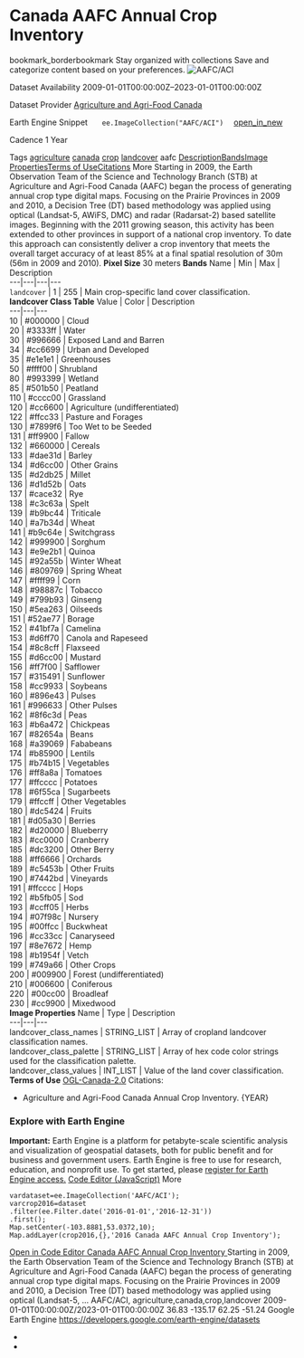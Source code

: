  
#  Canada AAFC Annual Crop Inventory 
bookmark_borderbookmark Stay organized with collections  Save and categorize content based on your preferences. 
![AAFC/ACI](https://developers.google.com/earth-engine/datasets/images/AAFC/AAFC_ACI_sample.png) 

Dataset Availability
    2009-01-01T00:00:00Z–2023-01-01T00:00:00Z 

Dataset Provider
     [ Agriculture and Agri-Food Canada ](https://open.canada.ca/data/en/dataset/ba2645d5-4458-414d-b196-6303ac06c1c9) 

Earth Engine Snippet
     `    ee.ImageCollection("AAFC/ACI")   ` [ open_in_new ](https://code.earthengine.google.com/?scriptPath=Examples:Datasets/AAFC/AAFC_ACI) 

Cadence
    1 Year 

Tags
     [agriculture](https://developers.google.com/earth-engine/datasets/tags/agriculture) [canada](https://developers.google.com/earth-engine/datasets/tags/canada) [crop](https://developers.google.com/earth-engine/datasets/tags/crop) [landcover](https://developers.google.com/earth-engine/datasets/tags/landcover)
aafc
[Description](https://developers.google.com/earth-engine/datasets/catalog/AAFC_ACI#description)[Bands](https://developers.google.com/earth-engine/datasets/catalog/AAFC_ACI#bands)[Image Properties](https://developers.google.com/earth-engine/datasets/catalog/AAFC_ACI#image-properties)[Terms of Use](https://developers.google.com/earth-engine/datasets/catalog/AAFC_ACI#terms-of-use)[Citations](https://developers.google.com/earth-engine/datasets/catalog/AAFC_ACI#citations) More
Starting in 2009, the Earth Observation Team of the Science and Technology Branch (STB) at Agriculture and Agri-Food Canada (AAFC) began the process of generating annual crop type digital maps. Focusing on the Prairie Provinces in 2009 and 2010, a Decision Tree (DT) based methodology was applied using optical (Landsat-5, AWiFS, DMC) and radar (Radarsat-2) based satellite images. Beginning with the 2011 growing season, this activity has been extended to other provinces in support of a national crop inventory. To date this approach can consistently deliver a crop inventory that meets the overall target accuracy of at least 85% at a final spatial resolution of 30m (56m in 2009 and 2010).
**Pixel Size** 30 meters 
**Bands**
Name | Min | Max | Description  
---|---|---|---  
`landcover` |  1  |  255  | Main crop-specific land cover classification.  
**landcover Class Table**
Value | Color | Description  
---|---|---  
10 | #000000 | Cloud  
20 | #3333ff | Water  
30 | #996666 | Exposed Land and Barren  
34 | #cc6699 | Urban and Developed  
35 | #e1e1e1 | Greenhouses  
50 | #ffff00 | Shrubland  
80 | #993399 | Wetland  
85 | #501b50 | Peatland  
110 | #cccc00 | Grassland  
120 | #cc6600 | Agriculture (undifferentiated)  
122 | #ffcc33 | Pasture and Forages  
130 | #7899f6 | Too Wet to be Seeded  
131 | #ff9900 | Fallow  
132 | #660000 | Cereals  
133 | #dae31d | Barley  
134 | #d6cc00 | Other Grains  
135 | #d2db25 | Millet  
136 | #d1d52b | Oats  
137 | #cace32 | Rye  
138 | #c3c63a | Spelt  
139 | #b9bc44 | Triticale  
140 | #a7b34d | Wheat  
141 | #b9c64e | Switchgrass  
142 | #999900 | Sorghum  
143 | #e9e2b1 | Quinoa  
145 | #92a55b | Winter Wheat  
146 | #809769 | Spring Wheat  
147 | #ffff99 | Corn  
148 | #98887c | Tobacco  
149 | #799b93 | Ginseng  
150 | #5ea263 | Oilseeds  
151 | #52ae77 | Borage  
152 | #41bf7a | Camelina  
153 | #d6ff70 | Canola and Rapeseed  
154 | #8c8cff | Flaxseed  
155 | #d6cc00 | Mustard  
156 | #ff7f00 | Safflower  
157 | #315491 | Sunflower  
158 | #cc9933 | Soybeans  
160 | #896e43 | Pulses  
161 | #996633 | Other Pulses  
162 | #8f6c3d | Peas  
163 | #b6a472 | Chickpeas  
167 | #82654a | Beans  
168 | #a39069 | Fababeans  
174 | #b85900 | Lentils  
175 | #b74b15 | Vegetables  
176 | #ff8a8a | Tomatoes  
177 | #ffcccc | Potatoes  
178 | #6f55ca | Sugarbeets  
179 | #ffccff | Other Vegetables  
180 | #dc5424 | Fruits  
181 | #d05a30 | Berries  
182 | #d20000 | Blueberry  
183 | #cc0000 | Cranberry  
185 | #dc3200 | Other Berry  
188 | #ff6666 | Orchards  
189 | #c5453b | Other Fruits  
190 | #7442bd | Vineyards  
191 | #ffcccc | Hops  
192 | #b5fb05 | Sod  
193 | #ccff05 | Herbs  
194 | #07f98c | Nursery  
195 | #00ffcc | Buckwheat  
196 | #cc33cc | Canaryseed  
197 | #8e7672 | Hemp  
198 | #b1954f | Vetch  
199 | #749a66 | Other Crops  
200 | #009900 | Forest (undifferentiated)  
210 | #006600 | Coniferous  
220 | #00cc00 | Broadleaf  
230 | #cc9900 | Mixedwood  
**Image Properties**
Name | Type | Description  
---|---|---  
landcover_class_names | STRING_LIST | Array of cropland landcover classification names.  
landcover_class_palette | STRING_LIST | Array of hex code color strings used for the classification palette.  
landcover_class_values | INT_LIST | Value of the land cover classification.  
**Terms of Use**
[OGL-Canada-2.0](https://spdx.org/licenses/OGL-Canada-2.0.html)
Citations:
  * Agriculture and Agri-Food Canada Annual Crop Inventory. {YEAR}


### Explore with Earth Engine
**Important:** Earth Engine is a platform for petabyte-scale scientific analysis and visualization of geospatial datasets, both for public benefit and for business and government users. Earth Engine is free to use for research, education, and nonprofit use. To get started, please [register for Earth Engine access.](https://console.cloud.google.com/earth-engine)
[Code Editor (JavaScript)](https://developers.google.com/earth-engine/datasets/catalog/AAFC_ACI#code-editor-javascript-sample) More
```
vardataset=ee.ImageCollection('AAFC/ACI');
varcrop2016=dataset
.filter(ee.Filter.date('2016-01-01','2016-12-31'))
.first();
Map.setCenter(-103.8881,53.0372,10);
Map.addLayer(crop2016,{},'2016 Canada AAFC Annual Crop Inventory');
```
[ Open in Code Editor ](https://code.earthengine.google.com/?scriptPath=Examples:Datasets/AAFC/AAFC_ACI)
[ Canada AAFC Annual Crop Inventory ](https://developers.google.com/earth-engine/datasets/catalog/AAFC_ACI)
Starting in 2009, the Earth Observation Team of the Science and Technology Branch (STB) at Agriculture and Agri-Food Canada (AAFC) began the process of generating annual crop type digital maps. Focusing on the Prairie Provinces in 2009 and 2010, a Decision Tree (DT) based methodology was applied using optical (Landsat-5, …
AAFC/ACI, agriculture,canada,crop,landcover 
2009-01-01T00:00:00Z/2023-01-01T00:00:00Z
36.83 -135.17 62.25 -51.24 
Google Earth Engine
https://developers.google.com/earth-engine/datasets
  * [ ](https://doi.org/https://open.canada.ca/data/en/dataset/ba2645d5-4458-414d-b196-6303ac06c1c9)
  * [ ](https://doi.org/https://developers.google.com/earth-engine/datasets/catalog/AAFC_ACI)


